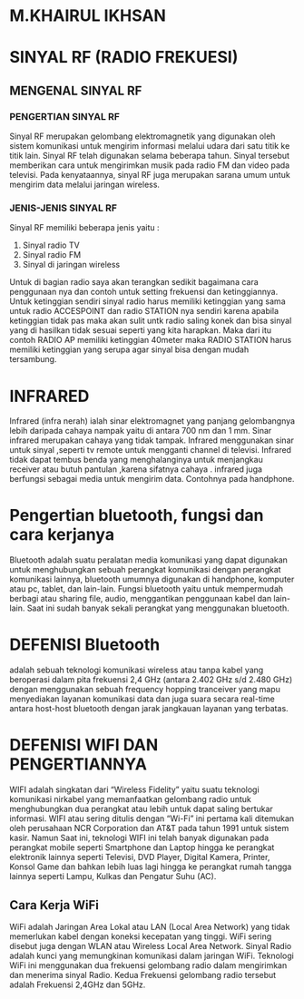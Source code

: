 # M.KHAIRUL IKHSAN

# SINYAL RF (RADIO FREKUESI)
## MENGENAL SINYAL RF
### PENGERTIAN SINYAL RF
Sinyal RF merupakan gelombang elektromagnetik yang digunakan oleh sistem komunikasi untuk mengirim informasi melalui udara dari satu titik ke titik lain. Sinyal RF telah digunakan selama beberapa tahun. Sinyal tersebut memberikan cara untuk mengirimkan musik pada radio FM dan video pada televisi. Pada kenyataannya, sinyal RF juga merupakan sarana umum untuk mengirim data melalui jaringan wireless.

### JENIS-JENIS SINYAL RF
Sinyal RF memiliki beberapa jenis yaitu :
1. Sinyal radio TV 
2. Sinyal radio FM
3. Sinyal di jaringan wireless

Untuk di bagian radio saya akan terangkan sedikit bagaimana cara penggunaan nya dan contoh untuk setting frekuensi dan ketinggiannya. 
Untuk ketinggian sendiri sinyal radio harus memiliki ketinggian yang sama untuk radio ACCESPOINT dan radio STATION nya sendiri karena apabila ketinggian tidak pas maka akan sulit untk radio saling konek dan bisa sinyal yang di hasilkan tidak sesuai seperti yang kita harapkan. 
Maka dari itu contoh RADIO AP memiliki ketinggian 40meter maka RADIO STATION harus memiliki ketinggian yang serupa agar sinyal bisa dengan mudah tersambung. 



# INFRARED

Infrared (infra nerah) ialah sinar elektromagnet yang panjang gelombangnya lebih daripada cahaya nampak yaitu di antara 700 nm dan 1 mm. Sinar infrared merupakan cahaya yang tidak tampak. Infrared menggunakan sinar untuk sinyal ,seperti tv remote untuk mengganti channel di televisi. Infrared tidak dapat tembus benda yang menghalanginya untuk menjangkau receiver atau butuh pantulan ,karena sifatnya cahaya . infrared juga berfungsi sebagai media untuk mengirim data. Contohnya pada handphone.

# Pengertian bluetooth, fungsi dan cara kerjanya 
 
Bluetooth adalah suatu peralatan media komunikasi yang dapat digunakan untuk menghubungkan sebuah perangkat komunikasi dengan perangkat komunikasi lainnya, bluetooth umumnya digunakan di handphone, komputer atau pc, tablet, dan lain-lain. Fungsi bluetooth yaitu untuk mempermudah berbagi atau sharing file, audio, menggantikan penggunaan kabel dan lain-lain. Saat ini sudah banyak sekali perangkat yang menggunakan bluetooth.

# DEFENISI Bluetooth
adalah sebuah teknologi komunikasi wireless atau tanpa kabel yang beroperasi dalam pita frekuensi 2,4 GHz (antara 2.402 GHz s/d 2.480 GHz) dengan menggunakan sebuah frequency hopping tranceiver yang mapu menyediakan layanan komunikasi data dan juga suara secara real-time antara host-host bluetooth dengan jarak jangkauan layanan yang terbatas.

# DEFENISI WIFI DAN PENGERTIANNYA
WIFI adalah singkatan dari “Wireless Fidelity” yaitu suatu teknologi komunikasi nirkabel yang memanfaatkan gelombang radio untuk menghubungkan dua perangkat atau lebih untuk dapat saling bertukar informasi. WIFI atau sering ditulis dengan “Wi-Fi” ini pertama kali ditemukan oleh perusahaan NCR Corporation dan AT&T pada tahun 1991 untuk sistem kasir. Namun Saat ini, teknologi WIFI ini telah banyak digunakan pada perangkat mobile seperti Smartphone dan Laptop hingga ke perangkat elektronik lainnya seperti Televisi, DVD Player, Digital Kamera, Printer, Konsol Game dan bahkan lebih luas lagi hingga ke perangkat rumah tangga lainnya seperti Lampu, Kulkas dan Pengatur Suhu (AC).

## Cara Kerja WiFi
WiFi adalah Jaringan Area Lokal atau LAN (Local Area Network) yang tidak memerlukan kabel dengan koneksi kecepatan yang tinggi. WiFi sering disebut juga dengan WLAN atau Wireless Local Area Network.  Sinyal Radio adalah kunci yang memungkinan komunikasi dalam jaringan WiFi. Teknologi WiFi ini menggunakan dua frekuensi gelombang radio dalam mengirimkan dan menerima sinyal Radio. Kedua Frekuensi gelombang radio tersebut adalah Frekuensi 2,4GHz dan 5GHz.
